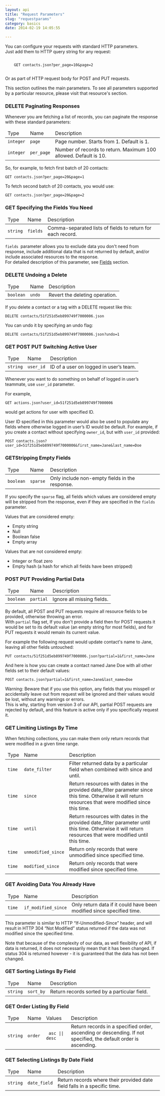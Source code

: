 ```yaml
---
layout: api
title: "Request Parameters"
slug: "requestparams"
category: basics
date: 2014-02-19 14:05:55

---
```


<p>You can configure your requests with standard HTTP parameters.<br/>Just add them to HTTP query string for any request:</p>
<p class="url">
  <code class="bluetext">
    <span class="get-text">GET</span> contacts.json?per_page=10&page=2
  </code>
</p>
<p>Or as part of HTTP request body for <span class="post-text">POST</span> and <span class="put-text">PUT</span> requests.</p>
<p>This section outlines the main parameters. To see all parameters supported by a particular resource, please visit that resource's section.</p>

<h3 id="paginating-responses"><span class="label label-default">DELETE</span>  Paginating Responses </h3>
<p>Whenever you are fetching a list of records, you can paginate the response with these standard parameters:</p>
<table class="table table-striped table-bordered">
  <thead>
    <tr>
      <td>Type</td>
      <td>Name</td>
      <td>Description</td>
    </tr>
  </thead>
  <tbody>
    <tr>
      <td class="nowrap"><code class="redtext">integer</code></td>
      <td class="nowrap"><code class="bluetext">page</code></td>
      <td>Page number. Starts from 1. Default is 1.</td>
    </tr>
    <tr>
      <td><code class="redtext">integer</code></td>
      <td><code class="bluetext">per_page</code></td>
      <td>Number of records to return. Maximum 100 allowed. Default is 10.</td>
    </tr>
  </tbody>
</table>
<p>So, for example, to fetch first batch of 20 contacts:</p>
<p class="url"><code class="bluetext"><span class="get-text">GET</span> contacts.json?per_page=20&page=1</code></p>
<p>To fetch second batch of 20 contacts, you would use:</p>
<p class="url"><code class="bluetext"><span class="get-text">GET</span> contacts.json?per_page=20&page=2</code></p>

<h3 id="specifying-the-fields-you-need"><span class="label label-default">GET</span> Specifying the Fields You Need </h3>
<table class="table table-striped table-bordered">
  <thead>
    <tr>
      <td>Type</td>
      <td>Name</td>
      <td>Description</td>
    </tr>
  </thead>
  <tbody>
    <tr>
      <td class="nowrap"><code class="redtext">string</code></td>
      <td class="nowrap"><code class="bluetext">fields</code></td>
      <td>Comma-separated lists of fields to return for each record.</td>
    </tr>
  </tbody>
</table>
<p><code class="bluetext">fields </code>parameter allows you to exclude data you don't need from response, include additional data that is not returned by default, and/or include associated resources to the response.<br/>
  For detailed description of this parameter, see <a href="fields.html">Fields</a> section.</p>

<h3 id="undoing-delete"><span class="label label-default">DELETE</span> Undoing a Delete </h3>
<table class="table table-striped table-bordered">
  <thead>
    <tr>
      <td>Type</td>
      <td>Name</td>
      <td>Description</td>
    </tr>
  </thead>
  <tbody>
    <tr>
      <td class="nowrap"><code class="redtext">boolean</code></td>
      <td class="nowrap"><code class="bluetext">undo</code></td>
      <td>Revert the deleting operation.</td>
    </tr>
  </tbody>
</table>
<p>If you delete a contact or a tag with a <span class="delete-text">DELETE</span> request like this:</p>
<p class="url"><code class="bluetext"><span class="delete-text">DELETE</span> contacts/51f251d5eb899749f7000006.json</code></p>
<p>You can undo it by specifying an undo flag:</p>
<p class="url"><code class="bluetext"><span class="delete-text">DELETE</span> contacts/51f251d5eb899749f7000006.json?undo=1</code></p>

<h3 id="switching-active-user">
  <span class="label label-default">GET</span>
  <span class="label label-default">POST</span>
  <span class="label label-default">PUT</span> Switching Active User 
</h3>
<table class="table table-striped table-bordered">
  <thead>
    <tr>
      <td>Type</td>
      <td>Name</td>
      <td>Description</td>
    </tr>
  </thead>
  <tbody>
    <tr>
      <td class="nowrap"><code class="redtext">string</code></td>
      <td class="nowrap"><code class="bluetext">user_id</code></td>
      <td>ID of a user on logged in user’s team.</td>
    </tr>
  </tbody>
</table>
<p>Whenever you want to do something on behalf of logged in user’s teammate, use <code class="bluetext">user_id</code> parameter.</p>
<p>For example,</p>
<p class="url"><code class="bluetext"><span class="get-text">GET</span> actions.json?user_id=51f251d5eb899749f7000006</code></p>
<p>would get actions for user with specified ID.</p>
<p>User ID specified in this parameter would also be used to populate any fields where otherwise logged in user’s ID would be default. For example, if you create a contact without specifying <code class="bluetext">owner_id</code>, but with <code class="bluetext">user_id</code> provided:</p>
<p class="url"><code class="bluetext"><span class="post-text">POST</span> contacts.json?user_id=51f251d5eb899749f7000006&first_name=Jane&last_name=Doe</code></p>

<h3 id="stripping-empty-fields"><span class="label label-default">GET</span>Stripping Empty Fields </h3>
<table class="table table-striped table-bordered">
  <thead>
    <tr>
      <td>Type</td>
      <td>Name</td>
      <td>Description</td>
    </tr>
  </thead>
  <tbody>
    <tr>
      <td class="nowrap"><code class="redtext">boolean</code></td>
      <td class="nowrap"><code class="bluetext">sparse</code></td>
      <td>Only include non-empty fields in the response.</td>
    </tr>
  </tbody>
</table>
<p>If you specify the <code class="bluetext">sparse</code> flag, all fields which values are considered empty will be stripped from the response, even if they are specified in the <code class="bluetext">fields</code> parameter.</p>
<p>Values that are considered empty:</p>
<ul>
  <li>Empty string</li>
  <li>Null</li>
  <li>Boolean false</li>
  <li>Empty array</li>
</ul>
<p>Values that are <span class="italic">not</span> considered empty:</p>
<ul>
  <li>Integer or float zero</li>
  <li>Empty hash (a hash for which all fields have been stripped)</li>
</ul>

<h3 id="providing-partial-data">
  <span class="label label-default">POST</span> 
  <span class="label label-default">PUT</span>
  Providing Partial Data
</h3>
<table class="table table-striped table-bordered">
  <thead>
    <tr>
      <td>Type</td>
      <td>Name</td>
      <td>Description</td>
    </tr>
  </thead>
  <tbody>
    <tr>
      <td class="nowrap"><code class="redtext">boolean</code></td>
      <td class="nowrap"><code class="bluetext">partial</code></td>
      <td>Ignore all missing fields.</td>
    </tr>
  </tbody>
</table>
<p>By default, all <span class="post-text">POST</span> and <span class="put-text">PUT</span> requests require all resource fields to be provided, otherwise throwing an error.<br/> 
With <code class="bluetext">partial</code> flag set, If you don't provide a field then for <span class="post-text">POST</span> requests it would be set to its default value (an empty string for most fields), and for <span class="put-text">PUT</span> requests it would remain its current value.</p>
<p>For example the following request would update contact's name to Jane, leaving all other fields untouched:</p>
<p class="url"><code class="bluetext"><span class="put-text">PUT</span> contacts/51f251d5eb899749f7000006.json?partial=1&first_name=Jane</code></p>
<p>And here is how you can create a contact named Jane Doe with all other fields set to their default values:</p>
<p class="url"><code class="bluetext"><span class="post-text">POST</span> contacts.json?partial=1&first_name=Jane&last_name=Doe</code></p>
<p><span class="strong">Warning:</span> Beware that if you use this option, any fields that you misspell or accidentally leave out from request will be ignored and their values would be lost, without any warnings or errors. <br/>
This is why, starting from version 3 of our API, partial <span class="post-text">POST</span> requests are rejected by default, and this feature is active only if you specifically request it.</p>

<h3 id="limiting-listings-by-time"><span class="label label-default">GET</span> Limiting Listings By Time </h3>
<p>When fetching collections, you can make them only return records that were modified in a given time range.</p>
<table class="table table-striped table-bordered">
  <thead>
    <tr>
      <td>Type</td>
      <td>Name</td>
      <td>Description</td>
    </tr>
  </thead>
  <tbody>
    <tr>
      <td><code class="redtext">time</code></td>
      <td><code class="bluetext">date_filter</code></td>
      <td>Filter returned data by a particular field when combined with since and until.</td>
    </tr>
    <tr>
      <td><code class="redtext">time</code></td>
      <td><code class="bluetext">since</code></td>
      <td>Return resources with dates in the provided date_filter parameter since this time. Otherwise it will return resources that were modified since this time.</td>
    </tr>
    <tr>
      <td><code class="redtext">time</code></td>
      <td><code class="bluetext">until</code></td>
      <td>Return resources with dates in the provided date_filter parameter until this time. Otherwise it will return resources that were modified until this time.</td>
    </tr>
    <tr>
      <td class="nowrap"><code class="redtext">time</code></td>
      <td class="nowrap"><code class="bluetext">unmodified_since</code></td>
      <td>Return only records that were unmodified since specified time.</td>
    </tr>
    <tr>
      <td><code class="redtext">time</code></td>
      <td><code class="bluetext">modified_since</td>
      <td>Return only records that were modified since specified time.</td>
    </tr>
  </tbody>
</table>

<h3 id="avoiding-data-you-already-have"><span class="label label-default">GET</span> Avoiding Data You Already Have </h3>
<table class="table table-striped table-bordered">
  <thead>
    <tr>
      <td>Type</td>
      <td>Name</td>
      <td>Description</td>
    </tr>
  </thead>
  <tbody>
    <tr>
      <td><code class="redtext">time</code></td>
      <td><code class="bluetext">if_modified_since</code></td>
      <td>Only return data if it <span class="italic">could</span> have been modified since specified time.</td>
    </tr>
  </tbody>
</table>
<p>This parameter is similar to HTTP “If-Unmodified-Since” header, and will result in HTTP 304 “Not Modified” status returned if the data was not modified since the specified time.</p>
<p>Note that because of the complexity of our data, as well flexibility of API, if data is returned, it does not necessarily mean that it has been changed. If status 304 is returned however - it is guaranteed that the data has <span class="italic">not</span> been changed.</p>

<h3 id="sorting-listings-by-field"><span class="label label-default">GET</span> Sorting Listings By Field </h3>
<table class="table table-striped table-bordered">
  <thead>
    <tr>
      <td>Type</td>
      <td>Name</td>
      <td>Description</td>
    </tr>
  </thead>
  <tbody>
    <tr>
      <td><code class="redtext">string</code></td>
      <td><code class="bluetext">sort_by</code></td>
      <td>Return records sorted by a particular field.</td>
    </tr>
  </tbody>
</table>

<h3 id="order-listings-by-field"> <span class="label label-default">GET</span>
Order Listing By Field 
</h3>

<table class="table table-striped table-bordered">
  <thead>
    <tr>
      <td>Type</td>
      <td>Name</td>
      <td>Values</td>
      <td>Description</td>
    </tr>
  </thead>
  <tbody>
    <tr>
      <td><code class="redtext">string</code></td>
      <td><code class="bluetext">order</code></td>
      <td><code> asc || desc </code></td>
      <td>Return records in a specified order, ascending or descending. If not specified, the default order is ascending.</td>
    </tr>
  </tbody>
</table>

<h3 id="selecting-listings-by-date-field"><span class="label label-default">GET</span> Selecting Listings By Date Field</h3>
<table class="table table-striped table-bordered">
  <thead>
    <tr>
      <td>Type</td>
      <td>Name</td>
      <td>Description</td>
    </tr>
  </thead>
  <tbody>
    <tr>
      <td><code class="redtext">string</code></td>
      <td><code class="bluetext">date_field</code></td>
      <td>Return records where their provided date field falls in a specific time.</td>
    </tr>
  </tbody>
</table>